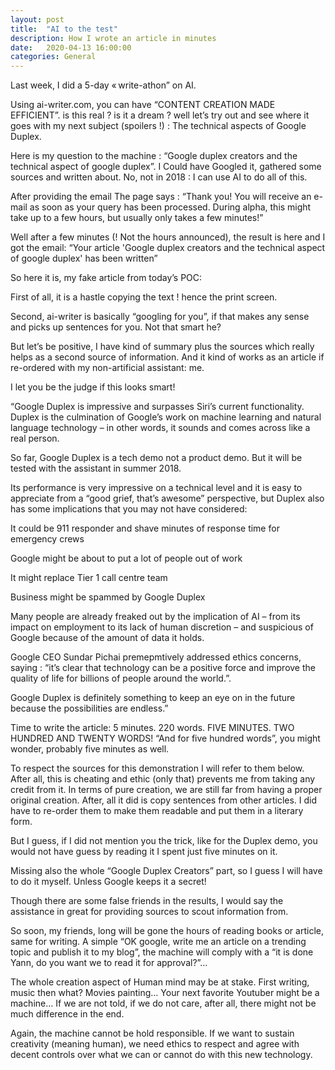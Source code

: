 ```yaml
---
layout: post
title:  "AI to the test"
description: How I wrote an article in minutes
date:   2020-04-13 16:00:00
categories: General
---
```

Last week, I did a 5-day « write-athon” on AI.  

Using ai-writer.com, you can have “CONTENT CREATION MADE EFFICIENT”. is this real ? is it a dream ? well let’s try out and see where it goes with my next subject (spoilers !) : The technical aspects of Google Duplex. 

Here is my question to the machine : “Google duplex creators and the technical aspect of google duplex”. I Could have Googled it, gathered some sources and written about. No, not in 2018 : I can use AI to do all of this. 

After providing the email The page says : “Thank you! You will receive an e-mail as soon as your query has been processed. During alpha, this might take up to a few hours, but usually only takes a few minutes!” 

Well after a few minutes (! Not the hours announced), the result is here and I got the email: “Your article 'Google duplex creators and the technical aspect of google duplex' has been written” 

So here it is, my fake article from today’s POC: 

 

First of all, it is a hastle copying the text ! hence the print screen. 

Second, ai-writer is basically “googling for you”, if that makes any sense and picks up sentences for you. Not that smart he? 

But let’s be positive, I have kind of summary plus the sources which really helps as a second source of information. And it kind of works as an article if re-ordered with my non-artificial assistant: me.  

I let you be the judge if this looks smart! 

 

“Google Duplex is impressive and surpasses Siri’s current functionality. Duplex is the culmination of Google’s work on machine learning and natural language technology – in other words, it sounds and comes across like a real person. 

So far, Google Duplex is a tech demo not a product demo. But it will be tested with the assistant in summer 2018. 

Its performance is very impressive on a technical level and it is easy to appreciate from a “good grief, that’s awesome” perspective, but Duplex also has some implications that you may not have considered: 

It could be 911 responder and shave minutes of response time for emergency crews 

Google might be about to put a lot of people out of work 

It might replace Tier 1 call centre team 

Business might be spammed by Google Duplex 

Many people are already freaked out by the implication of AI – from its impact on employment to its lack of human discretion – and suspicious of Google because of the amount of data it holds. 

Google CEO Sundar Pichai premepmtively addressed ethics concerns, saying : “it’s clear that technology can be a positive force and improve the quality of life  for billions of people around the world.”. 

Google Duplex is definitely something to keep an eye on in the future because the possibilities are endless.” 

 

Time to write the article: 5 minutes. 220 words. FIVE MINUTES. TWO HUNDRED AND TWENTY WORDS! “And for five hundred words”, you might wonder, probably five minutes as well. 

To respect the sources for this demonstration I will refer to them below. After all, this is cheating and ethic (only that) prevents me from taking any credit from it. In terms of pure creation, we are still far from having a proper original creation. After, all it did is copy sentences from other articles. I did have to re-order them to make them readable and put them in a literary form. 

But I guess, if I did not mention you the trick, like for the Duplex demo, you would not have guess by reading it I spent just five minutes on it. 

Missing also the whole “Google Duplex Creators” part, so I guess I will have to do it myself. Unless Google keeps it a secret! 

Though there are some false friends in the results, I would say the assistance in great for providing sources to scout information from. 

So soon, my friends, long will be gone the hours of reading books or article, same for writing. A simple “OK google, write me an article on a trending topic and publish it to my blog”, the machine will comply with a “it is done Yann, do you want we to read it for approval?”… 

The whole creation aspect of Human mind may be at stake. First writing, music then what? Movies painting… Your next favorite Youtuber might be a machine… If we are not told, if we do not care, after all, there might not be much difference in the end. 

Again, the machine cannot be hold responsible. If we want to sustain creativity (meaning human), we need ethics to respect and agree with decent controls over what we can or cannot do with this new technology.  
